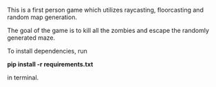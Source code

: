 This is a first person game which utilizes raycasting, floorcasting and random map generation. 

The goal of the game is to kill all the zombies and escape the randomly generated maze.

To install dependencies, run 

**pip install -r requirements.txt**

in terminal.